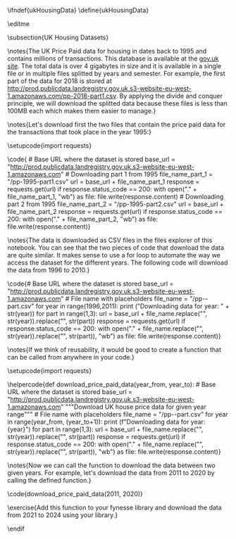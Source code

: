\ifndef{ukHousingData}
\define{ukHousingData}

\editme

\subsection{UK Housing Datasets}

\notes{The UK Price Paid data for housing in dates back to 1995 and contains millions of transactions. This database is available at the [gov.uk site](https://www.gov.uk/government/statistical-data-sets/price-paid-data-downloads). The total data is over 4 gigabytes in size and it is available in a single file or in multiple files splitted by years and semester. For example, the first part of the data for 2018 is stored at <http://prod.publicdata.landregistry.gov.uk.s3-website-eu-west-1.amazonaws.com/pp-2018-part1.csv>. By applying the divide and conquer principle, we will download the splitted data because these files is less than 100MB each which makes them easier to manage.}

\notes{Let's download first the two files that contain the price paid data for the transactions that took place in the year 1995:}

\setupcode{import requests}

\code{
    # Base URL where the dataset is stored 
    base_url = "http://prod.publicdata.landregistry.gov.uk.s3-website-eu-west-1.amazonaws.com"
    # Downloading part 1 from 1995
    file_name_part_1 = "/pp-1995-part1.csv"
    url = base_url + file_name_part_1
    response = requests.get(url)
    if response.status_code == 200:
      with open("." + file_name_part_1, "wb") as file:
        file.write(response.content)
    # Downloading part 2 from 1995
    file_name_part_2 = "/pp-1995-part2.csv"
    url = base_url + file_name_part_2
    response = requests.get(url)
    if response.status_code == 200:
      with open("." + file_name_part_2, "wb") as file:
        file.write(response.content)}

\notes{The data is downloaded as CSV files in the files explorer of this notebook. You can see that the two pieces of code that download the data are quite similar. It makes sense to use a for loop to automate the way we access the dataset for the different years. The following code will download the data from 1996 to 2010.}

\code{# Base URL where the dataset is stored 
    base_url = "http://prod.publicdata.landregistry.gov.uk.s3-website-eu-west-1.amazonaws.com"
    # File name with placeholders
    file_name = "/pp-<year>-part<part>.csv"
    for year in range(1996,2011):
      print ("Downloading data for year: " + str(year))
      for part in range(1,3):
        url = base_url + file_name.replace("<year>", str(year)).replace("<part>", str(part))
        response = requests.get(url)
        if response.status_code == 200:
          with open("." + file_name.replace("<year>", str(year)).replace("<part>", str(part)), "wb") as file:
            file.write(response.content)}

\notes{If we think of reusability, it would be good to create a function that can be called from anywhere in your code.}

\setupcode{import requests}

\helpercode{def download_price_paid_data(year_from, year_to):
    # Base URL where the dataset is stored 
    base_url = "http://prod.publicdata.landregistry.gov.uk.s3-website-eu-west-1.amazonaws.com"
    """Download UK house price data for given year range"""
    # File name with placeholders
    file_name = "/pp-<year>-part<part>.csv"
    for year in range(year_from, (year_to+1)):
        print (f"Downloading data for year: {year}")
        for part in range(1,3):
            url = base_url + file_name.replace("<year>", str(year)).replace("<part>", str(part))
            response = requests.get(url)
            if response.status_code == 200:
                with open("." + file_name.replace("<year>", str(year)).replace("<part>", str(part)), "wb") as file:
                    file.write(response.content)}

\notes{Now we can call the function to download the data between two given years. For example, let's download the data from 2011 to 2020 by calling the defined function.}

\code{download_price_paid_data(2011, 2020)}

\exercise{Add this function to your fynesse library and download the data from 2021 to 2024 using your library.}

\endif
